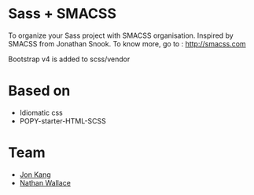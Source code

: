 Sass + SMACSS
==============

To organize your Sass project with SMACSS organisation. Inspired by SMACSS from Jonathan Snook. To know more, go to : http://smacss.com

Bootstrap v4 is added to scss/vendor

Based on
==
 - Idiomatic css
 - POPY-starter-HTML-SCSS

Team
==
 - [Jon Kang](https://github.com/skang77e)
 - [Nathan Wallace](https://github.com/nathan-wallace)
